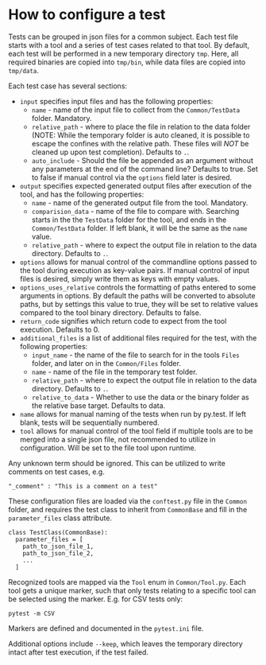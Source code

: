 # How to configure a test
Tests can be grouped in json files for a common subject. Each test file starts with a tool and a series of test cases related to that tool. By default, each test will be performed in a new temporary directory `tmp`. Here, all required binaries are copied into `tmp/bin`, while data files are copied into `tmp/data`.

Each test case has several sections:
* `input` specifies input files and has the following properties:
  * `name` - name of the input file to collect from the `Common/TestData` folder. Mandatory.
  * `relative_path` - where to place the file in relation to the data folder (NOTE: While the temporary folder is auto cleaned, it is possible to escape the confines with the relative path. These files will *NOT* be cleaned up upon test completion). Defaults to `.`.
  * `auto_include` - Should the file be appended as an argument without any parameters at the end of the command line? Defaults to true. Set to false if manual control via the `options` field later is desired.
* `output` specifies expected generated output files after execution of the tool, and has the following properties:
  * `name` - name of the generated output file from the tool. Mandatory.
  * `comparision_data` - name of the file to compare with. Searching starts in the the `TestData` folder for the tool, and ends in the `Common/TestData` folder. If left blank, it will be the same as the `name` value.
  * `relative_path` - where to expect the output file in relation to the data directory. Defaults to `.`.
* `options` allows for manual control of the commandline options passed to the tool during execution as key-value pairs. If manual control of input files is desired, simply write them as keys with empty values.
* `options_uses_relative` controls the formatting of paths entered to some arguments in options. By default the paths will be converted to absolute paths, but by settings this value to true, they will be set to relative values compared to the tool binary directory. Defaults to false.
* `return_code` signifies which return code to expect from the tool execution. Defaults to 0.
* `additional_files` is a list of additional files required for the test, with the following properties:
  * `input_name` - the name of the file to search for in the tools `Files` folder, and later on in the `Common/Files` folder.
  * `name` - name of the file in the temporary test folder.
  * `relative_path` - where to expect the output file in relation to the data directory. Defaults to `.`.
  * `relative_to_data` - Whether to use the data or the binary folder as the relative base target. Defaults to data.
* `name` allows for manual naming of the tests when run by py.test. If left blank, tests will be sequentially numbered.
* `tool` allows for manual control of the tool field if multiple tools are to be merged into a single json file, not recommended to utilize in configuration. Will be set to the file tool upon runtime.

Any unknown term should be ignored. This can be utilized to write comments on test cases, e.g.
```
"_comment" : "This is a comment on a test"
```

These configuration files are loaded via the `conftest.py` file in the `Common` folder, and requires the test class to inherit from `CommonBase` and fill in the `parameter_files` class attribute.

```
class TestClass(CommonBase):
  parameter_files = [
    path_to_json_file_1,
    path_to_json_file_2,
    ...
  ]
```

Recognized tools are mapped via the `Tool` enum in `Common/Tool.py`. Each tool gets a unique marker, such that only tests relating to a specific tool can be selected using the marker. E.g. for CSV tests only:
```
pytest -m CSV
```
Markers are defined and documented in the `pytest.ini` file.

Additional options include `--keep`, which leaves the temporary directory intact after test execution, if the test failed.
